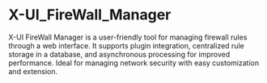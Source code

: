 # X-UI_FireWall_Manager
X-UI FireWall Manager is a user-friendly tool for managing firewall rules through a web interface. It supports plugin integration, centralized rule storage in a database, and asynchronous processing for improved performance. Ideal for managing network security with easy customization and extension.
